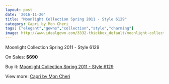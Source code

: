 ```yaml
---
layout: post
date: '2016-11-20'
title: "Moonlight Collection Spring 2011 - Style 6129"
category: Capri by Mon Cheri
tags: ["elegant","gowns","collection","style","charming"]
image: http://www.idealgown.com/3332-thickbox_default/moonlight-collection-spring-2011-style-6129.jpg
---
```

Moonlight Collection Spring 2011 - Style 6129

On Sales: **$690**
<a href="https://www.idealgown.com/en/capri-by-mon-cheri/1590-moonlight-collection-spring-2011-style-6129.html"><amp-img layout="responsive" width="600" height="600" src="//www.idealgown.com/3332-thickbox_default/moonlight-collection-spring-2011-style-6129.jpg" alt="Moonlight Collection Spring 2011 - Style 6129 0" /></a>
<a href="https://www.idealgown.com/en/capri-by-mon-cheri/1590-moonlight-collection-spring-2011-style-6129.html"><amp-img layout="responsive" width="600" height="600" src="//www.idealgown.com/3333-thickbox_default/moonlight-collection-spring-2011-style-6129.jpg" alt="Moonlight Collection Spring 2011 - Style 6129 1" /></a>

Buy it: [Moonlight Collection Spring 2011 - Style 6129](https://www.idealgown.com/en/capri-by-mon-cheri/1590-moonlight-collection-spring-2011-style-6129.html "Moonlight Collection Spring 2011 - Style 6129")

View more: [Capri by Mon Cheri](https://www.idealgown.com/en/24-capri-by-mon-cheri "Capri by Mon Cheri")